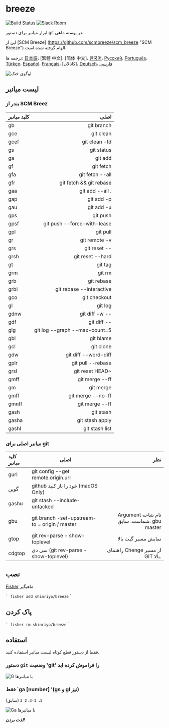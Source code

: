 [日本語]: README.jp.md
[繁體中文]: README.zh-tw.md
[简体中文]: README.zh-cn.md
[한국어]: README.ko.md
[Русский]: README.ru.md
[Português]: README.pt.md
[Türkçe]: README.tr.md
[Español]: README.es.md
[Français]: README.fr.md
[Català]: README.ca.md
[Deutsch]: README.du.md
[فارسی]: README.fa.md

# breeze

[![Build Status][travis-badge]][travis-link]
[![Slack Room][slack-badge]][slack-link]

ابزار میانبر برای دستور git در پوسته ماهی.

این از [SCM Breeze] (https://github.com/scmbreeze/scm_breeze "SCM Breeze") الهام گرفته شده است.

ترجمه ها: [日本語]، [繁體 中文]، [简体 中文]، [한국어]، [Русский]، [Português]، [Türkçe]، [Español]، [Français]، [کاتالان]، [Deutsch]، [ فارسی]

<div class = "centered">
<img src = "http://i.imgur.com/MEKxPSD.png" alt = "لوگوی خنک" />
</ div>

## لیست میانبر

### بندر از SCM Breez

| کلید میانبر | اصلی |
|:-----------|------------:|
| gb | git branch |
| gce | git clean |
| gcef | git clean -fd |
| gs | git status |
| ga | git add |
| gf | git fetch |
| gfa | git fetch --all |
| gfr | git fetch && git rebase |
| gaa | git add --all . |
| gap | git add -p |
| gau | git add -u |
| gps | git push |
| gpsf | git push --force-with-lease |
| gpl | git pull |
| gr | git remote -v |
| grs | git reset -- |
| grsh | git reset --hard |
| gt | git tag |
| grm | git rm |
| grb | git rebase |
| grbi | git rebase --interactive |
| gco | git checkout |
| gl | git log |
| gdnw | git diff -w -- |
| gdf | git diff -- |
| glg | git log --graph --max-count=5 |
| gbl | git blame |
| gcl | git clone |
| gdw | git diff --word-diff |
| gplr | git pull --rebase |
| grsl | git reset HEAD~ |
| gmff | git merge --ff |
| gm | git merge |
| gmff | git merge --no-ff |
| gmnff | git merge --ff |
| gash | git stash |
| gasha | git stash apply |
| gashl | git stash list |

### میانبر اصلی برای git

| کلید میانبر | اصلی | نظر |
|:-----------|------------|------------:|
| gurl | git config --get remote.origin.url | |
| گوپن | github خود را باز کنید (macOS Only) | |
| gashu | git stash --include-untacked | |
| gbu | git branch -set-upstream-to = origin / <branch> master | Argument نام شاخه شماست. سابق. gbu master |
| gtop | git rev-parse - show-toplevel | نمایش مسیر گیت بالا |
| cdgtop | سی دی (git rev-parse - show-toplevel) | راهنمای Chenge از مسیر GIT بالا. |

## نصب

[Fisher](https://github.com/jorgebucaran/fisher) ماهیگیر

`` `
fisher add shinriyo/breeze
`` `

## پاک کردن

`` `
fisher rm shinriyo/breeze
`` `

## استفاده

فقط از دستور قطع کوتاه لیست میانبر استفاده کنید.

### دستور `git` وضعیت 'git' را فراموش کرده اید

<div class = "centered">
<img src = "http://i.imgur.com/F3NHal3.png" alt = "G با میانبرها" />
</ div>

### فقط `ga [number] '(gs و gl نیز)

(سابق) `1`،` 1-3`، `2 3`

<div class = "centered">
<img src = "http://i.imgur.com/RpspQI2.png" alt = "Ga با میانبرها" />
</ div>

[travis-link]: https://travis-ci.org/shinriyo/breeze
[travis-badge]: https://img.shields.io/travis/shinriyo/breeze.svg
[slack-link]: https://fisherman-wharf.herokuapp.com
[slack-badge]: https://fisherman-wharf.herokuapp.com/badge.svg
[ماهیگیر]: https://github.com/fisherman/fisherman

***لذت بردن!***
